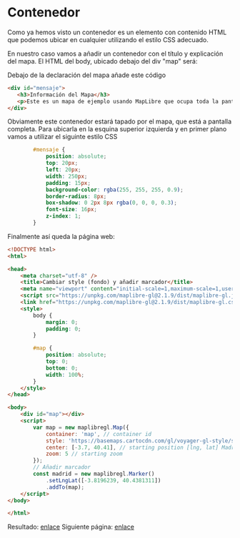 Contenedor
===============
Como ya hemos visto un contenedor es un elemento con contenido HTML que podemos ubicar en cualquier utilizando el estilo CSS adecuado.

En nuestro caso vamos a añadir un contenedor con el título y explicación del mapa. El HTML del body, ubicado debajo del div "map" será:

Debajo de la declaración del mapa añade este código
```html
<div id="mensaje">
   <h3>Información del Mapa</h3>
   <p>Este es un mapa de ejemplo usando MapLibre que ocupa toda la pantalla, con este popup a la izquierda.</p>
</div>
```

Obviamente este contenedor estará tapado por el mapa, que está a pantalla completa. Para ubicarla en la esquina superior izquierda y en primer plano vamos a utilizar el siguinte estilo CSS
```css
        #mensaje {
            position: absolute;
            top: 20px;
            left: 20px;
            width: 250px;
            padding: 15px;
            background-color: rgba(255, 255, 255, 0.9);
            border-radius: 8px;
            box-shadow: 0 2px 8px rgba(0, 0, 0, 0.3);
            font-size: 16px;
            z-index: 1;
        }
```
Finalmente así queda la página web:
```html
<!DOCTYPE html>
<html>

<head>
    <meta charset="utf-8" />
    <title>Cambiar style (fondo) y añadir marcador</title>
    <meta name="viewport" content="initial-scale=1,maximum-scale=1,user-scalable=no" />
    <script src="https://unpkg.com/maplibre-gl@2.1.9/dist/maplibre-gl.js"></script>
    <link href="https://unpkg.com/maplibre-gl@2.1.9/dist/maplibre-gl.css" rel="stylesheet" />
    <style>
        body {
            margin: 0;
            padding: 0;
        }

        #map {
            position: absolute;
            top: 0;
            bottom: 0;
            width: 100%;
        }
    </style>
</head>

<body>
    <div id="map"></div>
    <script>
        var map = new maplibregl.Map({
            container: 'map', // container id
            style: 'https://basemaps.cartocdn.com/gl/voyager-gl-style/style.json',// Nuevo style
            center: [-3.7, 40.41], // starting position [lng, lat] Madrid
            zoom: 5 // starting zoom
        });
        // Añadir marcador
        const madrid = new maplibregl.Marker()
            .setLngLat([-3.8196239, 40.4381311])
            .addTo(map);
    </script>
</body>

</html>
```

Resultado: [enlace](https://josemamira.github.io/curso_maplibre/src/4.html)
Siguiente página: [enlace](5.md)
